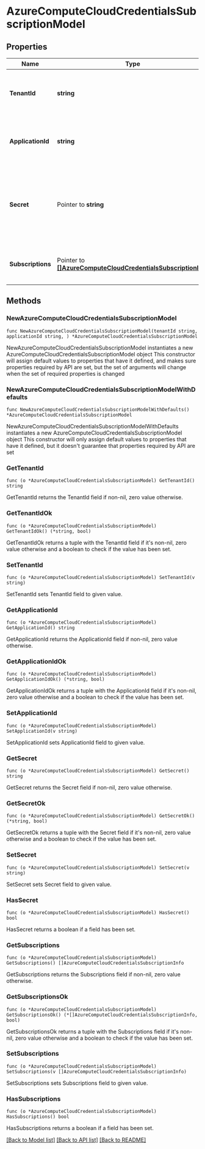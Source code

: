 # AzureComputeCloudCredentialsSubscriptionModel

## Properties

Name | Type | Description | Notes
------------ | ------------- | ------------- | -------------
**TenantId** | **string** | ID of a tenant where the Azure Active Directory application is registered in. | 
**ApplicationId** | **string** | Client ID assigned to the Azure Active Directory application. | 
**Secret** | Pointer to **string** | (For password-based authentication) Client secret assigned to the Azure Active Directory application. | [optional] 
**Subscriptions** | Pointer to [**[]AzureComputeCloudCredentialsSubscriptionInfo**](AzureComputeCloudCredentialsSubscriptionInfo.md) | Array of Azure subscriptions associated with the account. | [optional] 

## Methods

### NewAzureComputeCloudCredentialsSubscriptionModel

`func NewAzureComputeCloudCredentialsSubscriptionModel(tenantId string, applicationId string, ) *AzureComputeCloudCredentialsSubscriptionModel`

NewAzureComputeCloudCredentialsSubscriptionModel instantiates a new AzureComputeCloudCredentialsSubscriptionModel object
This constructor will assign default values to properties that have it defined,
and makes sure properties required by API are set, but the set of arguments
will change when the set of required properties is changed

### NewAzureComputeCloudCredentialsSubscriptionModelWithDefaults

`func NewAzureComputeCloudCredentialsSubscriptionModelWithDefaults() *AzureComputeCloudCredentialsSubscriptionModel`

NewAzureComputeCloudCredentialsSubscriptionModelWithDefaults instantiates a new AzureComputeCloudCredentialsSubscriptionModel object
This constructor will only assign default values to properties that have it defined,
but it doesn't guarantee that properties required by API are set

### GetTenantId

`func (o *AzureComputeCloudCredentialsSubscriptionModel) GetTenantId() string`

GetTenantId returns the TenantId field if non-nil, zero value otherwise.

### GetTenantIdOk

`func (o *AzureComputeCloudCredentialsSubscriptionModel) GetTenantIdOk() (*string, bool)`

GetTenantIdOk returns a tuple with the TenantId field if it's non-nil, zero value otherwise
and a boolean to check if the value has been set.

### SetTenantId

`func (o *AzureComputeCloudCredentialsSubscriptionModel) SetTenantId(v string)`

SetTenantId sets TenantId field to given value.


### GetApplicationId

`func (o *AzureComputeCloudCredentialsSubscriptionModel) GetApplicationId() string`

GetApplicationId returns the ApplicationId field if non-nil, zero value otherwise.

### GetApplicationIdOk

`func (o *AzureComputeCloudCredentialsSubscriptionModel) GetApplicationIdOk() (*string, bool)`

GetApplicationIdOk returns a tuple with the ApplicationId field if it's non-nil, zero value otherwise
and a boolean to check if the value has been set.

### SetApplicationId

`func (o *AzureComputeCloudCredentialsSubscriptionModel) SetApplicationId(v string)`

SetApplicationId sets ApplicationId field to given value.


### GetSecret

`func (o *AzureComputeCloudCredentialsSubscriptionModel) GetSecret() string`

GetSecret returns the Secret field if non-nil, zero value otherwise.

### GetSecretOk

`func (o *AzureComputeCloudCredentialsSubscriptionModel) GetSecretOk() (*string, bool)`

GetSecretOk returns a tuple with the Secret field if it's non-nil, zero value otherwise
and a boolean to check if the value has been set.

### SetSecret

`func (o *AzureComputeCloudCredentialsSubscriptionModel) SetSecret(v string)`

SetSecret sets Secret field to given value.

### HasSecret

`func (o *AzureComputeCloudCredentialsSubscriptionModel) HasSecret() bool`

HasSecret returns a boolean if a field has been set.

### GetSubscriptions

`func (o *AzureComputeCloudCredentialsSubscriptionModel) GetSubscriptions() []AzureComputeCloudCredentialsSubscriptionInfo`

GetSubscriptions returns the Subscriptions field if non-nil, zero value otherwise.

### GetSubscriptionsOk

`func (o *AzureComputeCloudCredentialsSubscriptionModel) GetSubscriptionsOk() (*[]AzureComputeCloudCredentialsSubscriptionInfo, bool)`

GetSubscriptionsOk returns a tuple with the Subscriptions field if it's non-nil, zero value otherwise
and a boolean to check if the value has been set.

### SetSubscriptions

`func (o *AzureComputeCloudCredentialsSubscriptionModel) SetSubscriptions(v []AzureComputeCloudCredentialsSubscriptionInfo)`

SetSubscriptions sets Subscriptions field to given value.

### HasSubscriptions

`func (o *AzureComputeCloudCredentialsSubscriptionModel) HasSubscriptions() bool`

HasSubscriptions returns a boolean if a field has been set.


[[Back to Model list]](../README.md#documentation-for-models) [[Back to API list]](../README.md#documentation-for-api-endpoints) [[Back to README]](../README.md)


